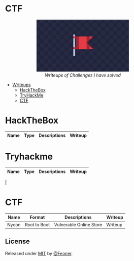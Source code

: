 # CTF
<p align="center">
<img src="resources/ctf.png">
<br>
<i>Writeups of Challenges I have solved</i>

</p>

* [Writeups](https://github.com/Feoner/CTF)
    * [HackTheBox](#hackthebox)
    * [TryHackMe](#tryhackme)
    * [CTF](#ctf)
    

# HackTheBox
| Name  | Type | Descriptions | Writeup | 
| ----- | ---- | ------------ | ------- |

# Tryhackme
| Name  | Type | Descriptions | Writeup | 
| ----- | ---- | ------------ | ------- |
|

# CTF
| Name  | Format | Descriptions | Writeup | 
| ----- | ------ | ------------ | ------- |
| Nycon | Root to Boot | Vulnerable Online Store | Writeup |



## License

Released under [MIT](/LICENSE) by [@Feoner](https://github.com/Feoner).
